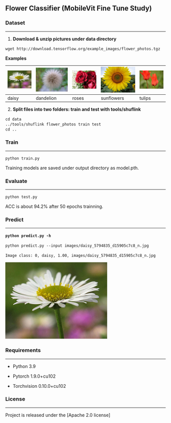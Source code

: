 ## Flower Classifier (MobileVit  Fine Tune Study)
### Dataset
----
1. **Download & unzip pictures under data directory**


```
wget http://download.tensorflow.org/example_images/flower_photos.tgz  
```
**Examples**

| ![](images/daisy_5794835_d15905c7c8_n.jpg) | ![](images/dandelion_144040769_c5b805f868.jpg) | ![](images/roses_568715474_bdb64ccc32.jpg ) | ![](images/sunflowers_40410814_fba3837226_n.jpg) | ![](images/tulips_4838669164_ffb6f67139.jpg) |
| ------------------------------------------ | ---------------------------------------------- | ------------------------------------------- | ------------------------------------------------ | -------------------------------------------- |
| daisy                                          | dandelion                                              |roses                                           |sunflowers                                                |tulips                                           |

2. **Split files into two folders: train and test with tools/shuflink**
```
cd data
../tools/shuflink flower_photos train test
cd ..
```


### Train
----
```
python train.py
```

Training models are saved under output directory as model.pth.


### Evaluate
----

```
python test.py
```

ACC is about 94.2% after 50 epochs trainning.


### Predict
----

**`python predict.py -h`**  

`python predict.py --input images/daisy_5794835_d15905c7c8_n.jpg`  

`Image class: 0, daisy, 1.00, images/daisy_5794835_d15905c7c8_n.jpg`  

![](images/daisy_5794835_d15905c7c8_n.jpg)


### Requirements
----

- Python 3.9

- Pytorch 1.9.0+cu102

- Torchvision 0.10.0+cu102


### License
----

Project  is released under the [Apache 2.0 license]

